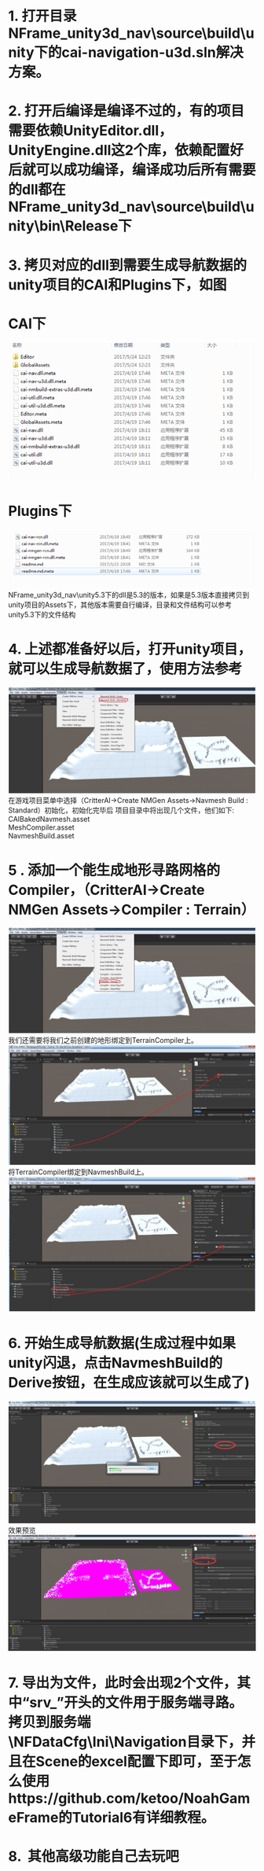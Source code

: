 # 1.	打开目录NFrame_unity3d_nav\source\build\unity下的cai-navigation-u3d.sln解决方案。
# 2.	打开后编译是编译不过的，有的项目需要依赖UnityEditor.dll，UnityEngine.dll这2个库，依赖配置好后就可以成功编译，编译成功后所有需要的dll都在NFrame_unity3d_nav\source\build\unity\bin\Release下
# 3.	拷贝对应的dll到需要生成导航数据的unity项目的CAI和Plugins下，如图
# CAI下
![image](https://github.com/bluesky7290/NFrame_unity3d_nav/blob/master/Images/cai.png)
# Plugins下
![image](https://github.com/bluesky7290/NFrame_unity3d_nav/blob/master/Images/plugins.png)
NFrame_unity3d_nav\unity5.3下的dll是5.3的版本，如果是5.3版本直接拷贝到unity项目的Assets下，其他版本需要自行编译，目录和文件结构可以参考unity5.3下的文件结构
# 4.	上述都准备好以后，打开unity项目，就可以生成导航数据了，使用方法参考
![image](https://github.com/bluesky7290/NFrame_unity3d_nav/blob/master/Images/4.png)
在游戏项目菜单中选择（CritterAI->Create NMGen Assets->Navmesh Build : Standard）初始化，初始化完毕后
项目目录中将出现几个文件，他们如下:  
CAIBakedNavmesh.asset  
MeshCompiler.asset  
NavmeshBuild.asset  
# 5 . 添加一个能生成地形寻路网格的Compiler，（CritterAI->Create NMGen Assets->Compiler : Terrain）
![image](https://github.com/bluesky7290/NFrame_unity3d_nav/blob/master/Images/5.1.png)
我们还需要将我们之前创建的地形绑定到TerrainCompiler上。
![image](https://github.com/bluesky7290/NFrame_unity3d_nav/blob/master/Images/5.2.png)
将TerrainCompiler绑定到NavmeshBuild上。
![image](https://github.com/bluesky7290/NFrame_unity3d_nav/blob/master/Images/5.3.png)
# 6.	开始生成导航数据(生成过程中如果unity闪退，点击NavmeshBuild的Derive按钮，在生成应该就可以生成了)
![image](https://github.com/bluesky7290/NFrame_unity3d_nav/blob/master/Images/6.1.png)
效果预览
![image](https://github.com/bluesky7290/NFrame_unity3d_nav/blob/master/Images/6.2.png)
# 7.  导出为文件，此时会出现2个文件，其中“srv_”开头的文件用于服务端寻路。拷贝到服务端\NFDataCfg\Ini\Navigation目录下，并且在Scene的excel配置下即可，至于怎么使用https://github.com/ketoo/NoahGameFrame的Tutorial6有详细教程。
# 8.  其他高级功能自己去玩吧
